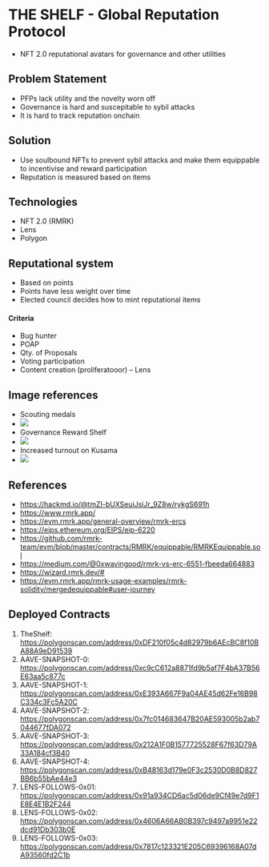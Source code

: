 # THE SHELF - Global Reputation Protocol
- NFT 2.0 reputational avatars for governance and other utilities

## Problem Statement
- PFPs lack utility and the novelty worn off
- Governance is hard and suscepitable to sybil attacks
- It is hard to track reputation onchain

## Solution
- Use soulbound NFTs to prevent sybil attacks and make them equippable to incentivise and reward participation
- Reputation is measured based on items

## Technologies
- NFT 2.0 (RMRK)
- Lens
- Polygon

## Reputational system
- Based on points
- Points have less weight over time
- Elected council decides how to mint reputational items

#### Criteria
- Bug hunter
- POAP
- Qty. of Proposals 
- Voting participation
- Content creation (proliferatooor) – Lens

## Image references
- Scouting medals
- ![](https://hackmd.io/_uploads/SkIJwvcn3.png)
- Governance Reward Shelf
- ![](https://hackmd.io/_uploads/HyCFpwc22.jpg)
- Increased turnout on Kusama
- ![](https://hackmd.io/_uploads/Hy9dBd5hn.png)

## References
- https://hackmd.io/@tmZI-bUXSeuiJsiJr_9Z8w/rykgS691h
- https://www.rmrk.app/
- https://evm.rmrk.app/general-overview/rmrk-ercs
- https://eips.ethereum.org/EIPS/eip-6220
- https://github.com/rmrk-team/evm/blob/master/contracts/RMRK/equippable/RMRKEquippable.sol
- https://medium.com/@0xwavingood/rmrk-vs-erc-6551-fbeeda664883
- https://wizard.rmrk.dev/#
- https://evm.rmrk.app/rmrk-usage-examples/rmrk-solidity/mergedequippable#user-journey

## Deployed Contracts

1. TheShelf: https://polygonscan.com/address/0xDF210f05c4d82979b6AEcBC8f10BA88A9eD91539
2. AAVE-SNAPSHOT-0: https://polygonscan.com/address/0xc9cC612a8871fd9b5af7F4bA37B56E63aa5c877c
3. AAVE-SNAPSHOT-1: https://polygonscan.com/address/0xE393A667F9a04AE45d62Fe16B98C334c3Fc5A20C
4. AAVE-SNAPSHOT-2: https://polygonscan.com/address/0x7fc014683647B20AE593005b2ab7044677fDA072
5. AAVE-SNAPSHOT-3: https://polygonscan.com/address/0x212A1F0B1577725528F67f63D79A33A184cf3B40
6. AAVE-SNAPSHOT-4: https://polygonscan.com/address/0xB48163d179e0F3c2530D0B8D827BB6b55bAe44e3
7. LENS-FOLLOWS-0x01: https://polygonscan.com/address/0x91a934CD6ac5d06de9Cf49e7d9F1E8E4E1B2F244
8. LENS-FOLLOWS-0x02: https://polygonscan.com/address/0x4606A66AB0B397c9497a9951e22dcd91Db303b0E
9. LENS-FOLLOWS-0x03: https://polygonscan.com/address/0x7817c123321E205C69396168A07dA93560fd2C1b
